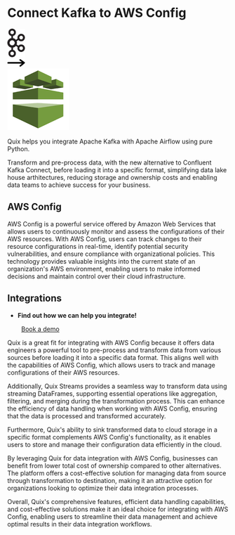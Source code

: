 # Connect Kafka to AWS Config

<div class="connect-images cards blog-grid-card" markdown>
<div>
<img src="../images/kafka_logo.png" width="40px" />
</div>
<div>
<img src="../images/arrow.svg" width="40px" />
</div>
<div>
<img src="./images/aws-config_1.jpg" />
</div>
</div>

Quix helps you integrate Apache Kafka with Apache Airflow using pure Python.

Transform and pre-process data, with the new alternative to Confluent Kafka Connect, before loading it into a specific format, simplifying data lake house arthitectures, reducing storage and ownership costs and enabling data teams to achieve success for your business.

## AWS Config

AWS Config is a powerful service offered by Amazon Web Services that allows users to continuously monitor and assess the configurations of their AWS resources. With AWS Config, users can track changes to their resource configurations in real-time, identify potential security vulnerabilities, and ensure compliance with organizational policies. This technology provides valuable insights into the current state of an organization's AWS environment, enabling users to make informed decisions and maintain control over their cloud infrastructure.

## Integrations

<div class="grid cards" markdown>

- __Find out how we can help you integrate!__

    <a class="md-button md-button--primary" href="https://share.hsforms.com/1iW0TmZzKQMChk0lxd_tGiw4yjw2?__hstc=175542013.2303933fbd746c0ac86d9ccbe9bc9100.1728383268831.1729603416735.1729620918855.31&__hssc=175542013.1.1729620918855&__hsfp=2132701734" target="_blank" style="margin:.5rem;">Book a demo</a>

</div>


Quix is a great fit for integrating with AWS Config because it offers data engineers a powerful tool to pre-process and transform data from various sources before loading it into a specific data format. This aligns well with the capabilities of AWS Config, which allows users to track and manage configurations of their AWS resources.

Additionally, Quix Streams provides a seamless way to transform data using streaming DataFrames, supporting essential operations like aggregation, filtering, and merging during the transformation process. This can enhance the efficiency of data handling when working with AWS Config, ensuring that the data is processed and transformed accurately.

Furthermore, Quix's ability to sink transformed data to cloud storage in a specific format complements AWS Config's functionality, as it enables users to store and manage their configuration data efficiently in the cloud.

By leveraging Quix for data integration with AWS Config, businesses can benefit from lower total cost of ownership compared to other alternatives. The platform offers a cost-effective solution for managing data from source through transformation to destination, making it an attractive option for organizations looking to optimize their data integration processes.

Overall, Quix's comprehensive features, efficient data handling capabilities, and cost-effective solutions make it an ideal choice for integrating with AWS Config, enabling users to streamline their data management and achieve optimal results in their data integration workflows.

